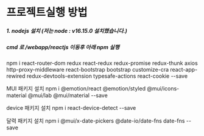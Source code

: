 # 프로젝트실행 방법
##### 1. nodejs 설치 (저는 node : v16.15.0 설치했습니다.)
##### cmd 로 /webapp/reactjs 이동후 아래 npm 실행
npm i react-router-dom redux react-redux redux-promise redux-thunk axios http-proxy-middleware react-bootstrap bootstrap customize-cra react-app-rewired redux-devtools-extension typesafe-actions react-cookie --save

MUI 패키지 설치
npm i @emotion/react @emotion/styled @mui/icons-material @mui/lab @mui/material --save

device 패키지 설치
npm i react-device-detect --save

달력 패키지 설치
npm i @mui/x-date-pickers @date-io/date-fns date-fns --save